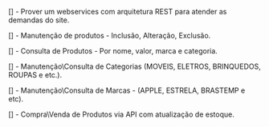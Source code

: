 
[] - Prover um webservices com arquitetura REST para atender as demandas do site.

[] - Manutenção de produtos - Inclusão, Alteração, Exclusão.

[] - Consulta de Produtos - Por nome, valor, marca e categoria.

[] - Manutenção\Consulta de Categorias (MOVEIS, ELETROS, BRINQUEDOS, ROUPAS e etc.).

[] - Manutenção\Consulta de Marcas - (APPLE, ESTRELA, BRASTEMP e etc).

[] - Compra\Venda de Produtos via API com atualização de estoque.
